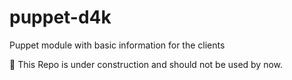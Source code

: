 # puppet-d4k
Puppet module with basic information for the clients

:construction: This Repo is under construction and should not be used by now.
